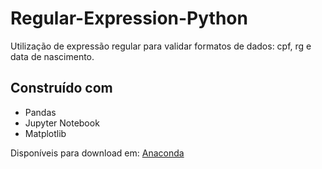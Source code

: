 # Regular-Expression-Python
Utilização de expressão regular para validar formatos de dados: cpf, rg e data de nascimento.

## Construído com
* Pandas
* Jupyter Notebook
* Matplotlib

Disponíveis para download em: [Anaconda](https://www.anaconda.com/distribution/)

